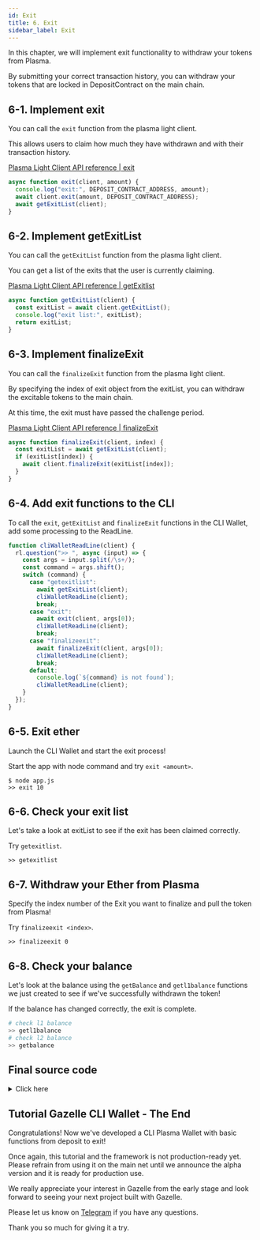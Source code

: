 ```yaml
---
id: Exit
title: 6. Exit
sidebar_label: Exit
---
```


In this chapter, we will implement exit functionality to withdraw your tokens from Plasma.

By submitting your correct transaction history, you can withdraw your tokens that are locked in DepositContract on the main chain.

## 6-1. Implement exit

You can call the `exit` function from the plasma light client.

This allows users to claim how much they have withdrawn and with their transaction history.

[Plasma Light Client API reference | exit](/docs/api/Plasma_Light_Client#exit)

```javascript
async function exit(client, amount) {
  console.log("exit:", DEPOSIT_CONTRACT_ADDRESS, amount);
  await client.exit(amount, DEPOSIT_CONTRACT_ADDRESS);
  await getExitList(client);
}
```

## 6-2. Implement getExitList

You can call the `getExitList` function from the plasma light client.

You can get a list of the exits that the user is currently claiming.

[Plasma Light Client API reference | getExitlist](/docs/api/Plasma_Light_Client#getexitlist)

```javascript
async function getExitList(client) {
  const exitList = await client.getExitList();
  console.log("exit list:", exitList);
  return exitList;
}
```

## 6-3. Implement finalizeExit

You can call the `finalizeExit` function from the plasma light client.

By specifying the index of exit object from the exitList, you can withdraw the excitable tokens to the main chain.

At this time, the exit must have passed the challenge period.

[Plasma Light Client API reference | finalizeExit](/docs/api/Plasma_Light_Client#finalizeexit)

```javascript
async function finalizeExit(client, index) {
  const exitList = await getExitList(client);
  if (exitList[index]) {
    await client.finalizeExit(exitList[index]);
  }
}
```

## 6-4. Add exit functions to the CLI

To call the `exit`, `getExitList` and `finalizeExit` functions in the CLI Wallet, add some processing to the ReadLine.

```javascript
function cliWalletReadLine(client) {
  rl.question(">> ", async (input) => {
    const args = input.split(/\s+/);
    const command = args.shift();
    switch (command) {
      case "getexitlist":
        await getExitList(client);
        cliWalletReadLine(client);
        break;
      case "exit":
        await exit(client, args[0]);
        cliWalletReadLine(client);
        break;
      case "finalizeexit":
        await finalizeExit(client, args[0]);
        cliWalletReadLine(client);
        break;
      default:
        console.log(`${command} is not found`);
        cliWalletReadLine(client);
    }
  });
}
```

## 6-5. Exit ether

Launch the CLI Wallet and start the exit process!

Start the app with node command and try `exit <amount>`.

```
$ node app.js
>> exit 10
```

## 6-6. Check your exit list

Let's take a look at exitList to see if the exit has been claimed correctly.

Try `getexitlist`.

```
>> getexitlist
```

## 6-7. Withdraw your Ether from Plasma

Specify the index number of the Exit you want to finalize and pull the token from Plasma!

Try `finalizeexit <index>`.

```
>> finalizeexit 0
```

## 6-8. Check your balance

Let's look at the balance using the `getBalance` and `getl1balance` functions we just created to see if we've successfully withdrawn the token!

If the balance has changed correctly, the exit is complete.

```bash
# check l1 balance
>> getl1balance
# check l2 balance
>> getbalance
```

## Final source code

<details>
<summary>Click here</summary>

```javascript
const readline = require("readline");
const ethers = require("ethers");
const { Bytes } = require("@cryptoeconomicslab/primitives");
const { LevelKeyValueStore } = require("@cryptoeconomicslab/level-kvs");
const initializeLightClient = require("@cryptoeconomicslab/eth-plasma-light-client")
  .default;

// TODO: enter your private key
const PRIVATE_KEY = "ENTER YOUR PRIVATE KEY";
const config = require("./config.local.json");
const DEPOSIT_CONTRACT_ADDRESS = config.payoutContracts.DepositContract;

const rl = readline.createInterface({
  input: process.stdin,
  output: process.stdout,
});

async function deposit(client, amount) {
  console.log("deposit:", amount);
  await client.deposit(amount, DEPOSIT_CONTRACT_ADDRESS);
}

async function getBalance(client) {
  const balance = await client.getBalance();
  console.log(`${client.address}:`, balance);
}

async function getL1Balance(client) {
  const balance = await client.wallet.getL1Balance();
  console.log(`${client.address}:`, balance.value.raw, balance.symbol);
}

async function transfer(client, amount, to) {
  console.log("transfer:", to, amount);
  await client.transfer(amount, DEPOSIT_CONTRACT_ADDRESS, to);
}

async function exit(client, amount) {
  console.log("exit:", DEPOSIT_CONTRACT_ADDRESS, amount);
  await client.exit(amount, DEPOSIT_CONTRACT_ADDRESS);
  await getExitList(client);
}

async function getExitList(client) {
  const exitList = await client.getExitList();
  console.log("exit list:", exitList);
  return exitList;
}

async function finalizeExit(client, index) {
  const exitList = await getExitList(client);
  if (exitList[index]) {
    await client.finalizeExit(exitList[index]);
  }
}

async function startLightClient() {
  const kvs = new LevelKeyValueStore(Bytes.fromString("plasma_light_client"));
  const wallet = new ethers.Wallet(
    PRIVATE_KEY,
    new ethers.providers.JsonRpcProvider("http://127.0.0.1:8545")
  );
  const lightClient = await initializeLightClient({
    wallet,
    kvs,
    config,
    aggregatorEndpoint: "http://127.0.0.1:3000",
  });
  await lightClient.start();
  return lightClient;
}

function cliWalletReadLine(client) {
  rl.question(">> ", async (input) => {
    const args = input.split(/\s+/);
    const command = args.shift();
    switch (command) {
      case "deposit":
        await deposit(client, args[0]);
        cliWalletReadLine(client);
        break;
      case "getbalance":
        await getBalance(client);
        cliWalletReadLine(client);
        break;
      case "getl1balance":
        await getL1Balance(client);
        cliWalletReadLine(client);
        break;
      case "transfer":
        await transfer(client, args[0], args[1]);
        cliWalletReadLine(client);
        break;
      case "getexitlist":
        await getExitList(client);
        cliWalletReadLine(client);
        break;
      case "exit":
        await exit(client, args[0]);
        cliWalletReadLine(client);
        break;
      case "finalizeexit":
        await finalizeExit(client, args[0]);
        cliWalletReadLine(client);
        break;
      case "quit":
        console.log("Bye.");
        rl.close();
        process.exit();
      default:
        console.log(`${command} is not found`);
        cliWalletReadLine(client);
    }
  });
}

async function main() {
  const client = await startLightClient();
  cliWalletReadLine(client);
}

main();
```

</details>

## Tutorial Gazelle CLI Wallet - The End

Congratulations!
Now we've developed a CLI Plasma Wallet with basic functions from deposit to exit!

Once again, this tutorial and the framework is not production-ready yet. Please refrain from using it on the main net until we announce the alpha version and it is ready for production use.

We really appreciate your interest in Gazelle from the early stage and look forward to seeing your next project built with Gazelle.

Please let us know on [Telegram](https://t.me/cryptoeocnomicslab) if you have any questions.

Thank you so much for giving it a try.
